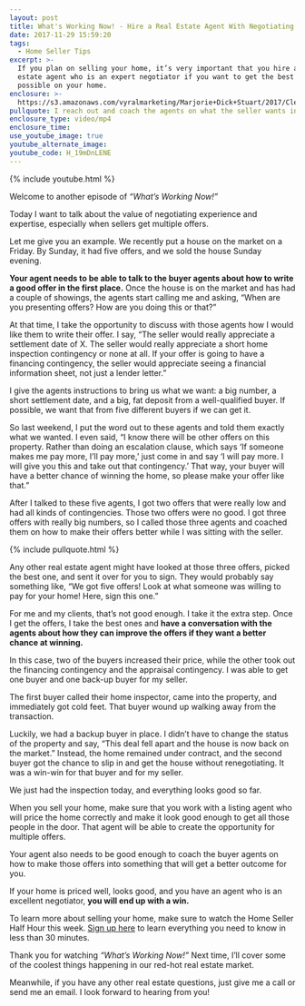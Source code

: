 ```yaml
---
layout: post
title: What's Working Now! - Hire a Real Estate Agent With Negotiating Expertise
date: 2017-11-29 15:59:20
tags:
  - Home Seller Tips
excerpt: >-
  If you plan on selling your home, it’s very important that you hire a real
  estate agent who is an expert negotiator if you want to get the best offer
  possible on your home.
enclosure: >-
  https://s3.amazonaws.com/vyralmarketing/Marjorie+Dick+Stuart/2017/Cleveland+Park+Real+Estate-+Negotiating+Expertise.mp4
pullquote: I reach out and coach the agents on what the seller wants in an offer.
enclosure_type: video/mp4
enclosure_time:
use_youtube_image: true
youtube_alternate_image:
youtube_code: H_19mDnLENE
---
```



{% include youtube.html %}

Welcome to another episode of *“What’s Working Now!”&nbsp;*

Today I want to talk about the value of negotiating experience and expertise, especially when sellers get multiple offers.&nbsp;

Let me give you an example. We recently put a house on the market on a Friday. By Sunday, it had five offers, and we sold the house Sunday evening.&nbsp;

**Your agent needs to be able to talk to the buyer agents about how to write a good offer in the first place.** Once the house is on the market and has had a couple of showings, the agents start calling me and asking, “When are you presenting offers? How are you doing this or that?”

At that time, I take the opportunity to discuss with those agents how I would like them to write their offer. I say, “The seller would really appreciate a settlement date of X. The seller would really appreciate a short home inspection contingency or none at all. If your offer is going to have a financing contingency, the seller would appreciate seeing a financial information sheet, not just a lender letter.”

I give the agents instructions to bring us what we want: a big number, a short settlement date, and a big, fat deposit from a well-qualified buyer. If possible, we want that from five different buyers if we can get it.&nbsp;

So last weekend, I put the word out to these agents and told them exactly what we wanted. I even said, “I know there will be other offers on this property. Rather than doing an escalation clause, which says ‘If someone makes me pay more, I’ll pay more,’ just come in and say ‘I will pay more. I will give you this and take out that contingency.’ That way, your buyer will have a better chance of winning the home, so please make your offer like that.”&nbsp;

After I talked to these five agents, I got two offers that were really low and had all kinds of contingencies. Those two offers were no good. I got three offers with really big numbers, so I called those three agents and coached them on how to make their offers better while I was sitting with the seller.

{% include pullquote.html %}

Any other real estate agent might have looked at those three offers, picked the best one, and sent it over for you to sign. They would probably say something like, “We got five offers! Look at what someone was willing to pay for your home! Here, sign this one.”&nbsp;

For me and my clients, that’s not good enough. I take it the extra step. Once I get the offers, I take the best ones and **have a conversation with the agents about how they can improve the offers if they want a better chance at winning.**&nbsp;

In this case, two of the buyers increased their price, while the other took out the financing contingency and the appraisal contingency. I was able to get one buyer and one back-up buyer for my seller.&nbsp;

The first buyer called their home inspector, came into the property, and immediately got cold feet. That buyer wound up walking away from the transaction.&nbsp;

Luckily, we had a backup buyer in place. I didn’t have to change the status of the property and say, “This deal fell apart and the house is now back on the market.” Instead, the home remained under contract, and the second buyer got the chance to slip in and get the house without renegotiating. It was a win-win for that buyer and for my seller.&nbsp;

We just had the inspection today, and everything looks good so far.&nbsp;

When you sell your home, make sure that you work with a listing agent who will price the home correctly and make it look good enough to get all those people in the door. That agent will be able to create the opportunity for multiple offers.&nbsp;

Your agent also needs to be good enough to coach the buyer agents on how to make those offers into something that will get a better outcome for you.&nbsp;

If your home is priced well, looks good, and you have an agent who is an excellent negotiator, **you will end up with a win.**&nbsp;

To learn more about selling your home, make sure to watch the Home Seller Half Hour this week. <u>Sign up here</u> to learn everything you need to know in less than 30 minutes.&nbsp;

Thank you for watching *“What’s Working Now!”* Next time, I’ll cover some of the coolest things happening in our red-hot real estate market.&nbsp;

Meanwhile, if you have any other real estate questions, just give me a call or send me an email. I look forward to hearing from you!